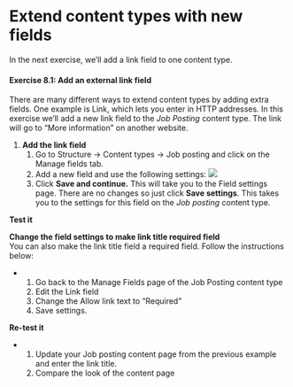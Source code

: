 # Extend content types with new fields

In the next exercise, we’ll add a link field to one content type.

#### **Exercise 8.1:** Add an external link field

There are many different ways to extend content types by adding extra fields. One example is Link, which lets you enter in HTTP addresses. In this exercise we’ll add a new link field to the _Job Posting_ content type. The link will go to “More information” on another website.

1. **Add the link field**
   1. Go to Structure → Content types → Job posting and click on the Manage fields tab.
   2. Add a new field and use the following settings: ![](../.gitbook/assets/78.png)
   3. Click **Save and continue.** This will take you to the Field settings page. There are no changes so just click **Save settings**_._ This takes you to the settings for this field on the _Job posting_ content type.

**Test it**

**Change the field settings to make link title required field**\
You can also make the link title field a required field. Follow the instructions below:

*
  1. Go back to the Manage Fields page of the Job Posting content type
  2. Edit the Link field
  3. Change the Allow link text to “Required”
  4. Save settings.

**Re-test it**

*
  1. Update your Job posting content page from the previous example and enter the link title.
  2. Compare the look of the content page
